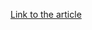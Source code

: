 [Link to the article](https://www.akamai.com/blog/security/protecting-your-healthcare-organization-during-uncertain-times)
